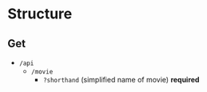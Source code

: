 ﻿# Structure

## Get
- `/api`
  - `/movie`
    - `?shorthand` (simplified name of movie) **required**